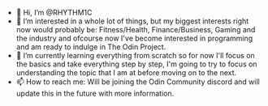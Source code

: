 - 👋 Hi, I’m @RHYTHM1C
- 👀 I’m interested in a whole lot of things, but my biggest interests right now would probably be: Fitness/Health, Finance/Business, Gaming and the industry  and ofcourse now I've become interested in programming and am ready to indulge in The Odin Project. 
- 🌱 I’m currently learning everything from scratch so for now I'll focus on the basics and take everything step by step, I'm going to try to focus on understanding the topic that I am at before moving on to the next.
- 📫 How to reach me: Will be joining the Odin Community discord and will update this in the future with more information.

<!---
RHYTHM1C/RHYTHM1C is a ✨ special ✨ repository because its `README.md` (this file) appears on your GitHub profile.
You can click the Preview link to take a look at your changes.
--->
